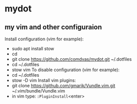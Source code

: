 mydot
=====

my vim and other configuraion
--------
Install configuration (vim for example):
- sudo apt install stow
- cd
- git clone https://github.com/comdvas/mydot.git ~/.dotfiles
- cd ~/.dotfiles
- stow vim
To disable configuration (vim for example):
- cd ~/.dotfiles
- stow -D vim
Install vim plugins:
- git clone https://github.com/gmarik/Vundle.vim.git ~/.vim/bundle/Vundle.vim
- in vim type: `:PluginInstall`&lt;enter&gt;
